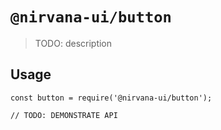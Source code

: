 # `@nirvana-ui/button`

> TODO: description

## Usage

```
const button = require('@nirvana-ui/button');

// TODO: DEMONSTRATE API
```

